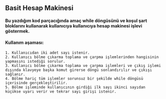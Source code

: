 ## Basit Hesap Makinesi
#### Bu yazdığım kod parçacığında amaç while döngüsünü ve koşul şart bloklarını kullanarak kullanıcıya kullanıcıya hesap makinesi işlevi göstermek.
#### Kullanım aşaması:
```
1. Kullanıcıdan iki adet sayı istenir.
2. Kullanıcı bölme çıkarma toplama ve çarpma işlemlerinden hangisinin yapmasını istediği sorulur. 
3. Kullanıcı bölme çıkarma toplama ve çarpma işlemleri ve çıkış işlemi dışında klavyeye başka komut girerse döngü sonlandırılır ve çıkışı sağlanır.
4. Bölme hariç tüm işlemler sorunsuz bir şekilde while döngüsü içerisinde gerçekleştirilir.
5. Bölme işleminde kullanıcının girdiği ilk sayı ikinci sayıdan küçükse uyarı verir ve tekrar sayı girişi istenir.
```
